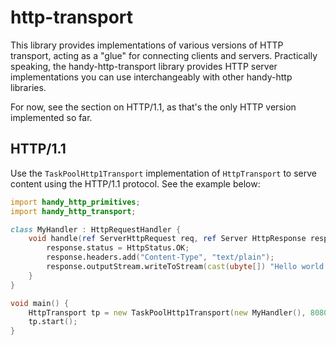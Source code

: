 # http-transport

This library provides implementations of various versions of HTTP transport,
acting as a "glue" for connecting clients and servers. Practically speaking,
the handy-http-transport library provides HTTP server implementations you can
use interchangeably with other handy-http libraries.

For now, see the section on HTTP/1.1, as that's the only HTTP version
implemented so far.

## HTTP/1.1

Use the `TaskPoolHttp1Transport` implementation of `HttpTransport` to serve content
using the HTTP/1.1 protocol. See the example below:

```d
import handy_http_primitives;
import handy_http_transport;

class MyHandler : HttpRequestHandler {
    void handle(ref ServerHttpRequest req, ref Server HttpResponse resp) {
        response.status = HttpStatus.OK;
        response.headers.add("Content-Type", "text/plain");
        response.outputStream.writeToStream(cast(ubyte[]) "Hello world!");
    }
}

void main() {
    HttpTransport tp = new TaskPoolHttp1Transport(new MyHandler(), 8080);
    tp.start();
}
```
